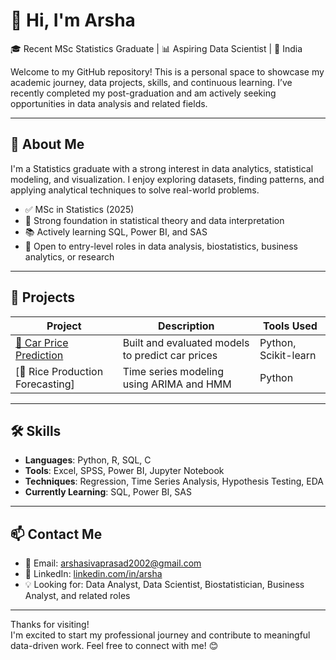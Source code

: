 # 👋 Hi, I'm Arsha

🎓 Recent MSc Statistics Graduate | 📊 Aspiring Data Scientist | 📍 India

Welcome to my GitHub repository! This is a personal space to showcase my academic journey, data projects, skills, and continuous learning. I’ve recently completed my post-graduation and am actively seeking opportunities in data analysis and related fields.

---

## 🌟 About Me

I'm a Statistics graduate with a strong interest in data analytics, statistical modeling, and visualization. I enjoy exploring datasets, finding patterns, and applying analytical techniques to solve real-world problems.

- ✅ MSc in Statistics (2025)  
- 🧠 Strong foundation in statistical theory and data interpretation  
- 📚 Actively learning SQL, Power BI, and SAS  
- 🚀 Open to entry-level roles in data analysis, biostatistics, business analytics, or research  

---

## 💼 Projects

| Project | Description | Tools Used |
|--------|-------------|------------|
| [🚗 Car Price Prediction](https://github.com/Arsha02/car-price-prediction) | Built and evaluated models to predict car prices | Python, Scikit-learn |
| [🌾 Rice Production Forecasting]| Time series modeling using ARIMA and HMM | Python |

---

## 🛠️ Skills

- **Languages**: Python, R, SQL, C  
- **Tools**: Excel, SPSS, Power BI, Jupyter Notebook  
- **Techniques**: Regression, Time Series Analysis, Hypothesis Testing, EDA  
- **Currently Learning**: SQL, Power BI, SAS  

---

## 📫 Contact Me

- 📧 Email: arshasivaprasad2002@gmail.com  
- 💼 LinkedIn: [linkedin.com/in/arsha](https://www.linkedin.com/in/arsha-s-504454205/)  
- 💡 Looking for: Data Analyst, Data Scientist, Biostatistician, Business Analyst, and related roles  

---

Thanks for visiting!  
I'm excited to start my professional journey and contribute to meaningful data-driven work. Feel free to connect with me! 😊
